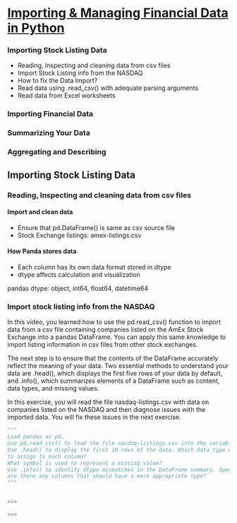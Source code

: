 [Importing & Managing Financial Data in Python](https://www.datacamp.com/courses/importing-managing-financial-data-in-python)
======

### Importing Stock Listing Data
  * Reading, Inspecting and cleaning data from csv files
  * Import Stock Listing info from the NASDAQ
  * How to fix the Data Import?
  * Read data using .read_csv() with adequate parsing arguments
  * Read data from Excel worksheets
  

### Importing Financial Data

### Summarizing Your Data

### Aggregating and Describing

Importing Stock Listing Data
------

### Reading, Inspecting and cleaning data from csv files

#### Import and clean data
  * Ensure that pd.DataFrame() is same as csv source file
  * Stock Exchange listings: amex-listings.csv
  
#### How Panda stores data
  * Each column has its own data format stored in dtype
  * dtype affects calculation and visualization
  
  pandas dtype: object, int64, float64, datetime64
  
### Import stock listing info from the NASDAQ

In this video, you learned how to use the pd.read_csv() function to import data from a csv file 
containing companies listed on the AmEx Stock Exchange into a pandas DataFrame. You can apply this same knowledge 
to import listing information in csv files from other stock exchanges.

The next step is to ensure that the contents of the DataFrame accurately reflect the meaning of your data. 
Two essential methods to understand your data are .head(), which displays the first five rows of your data by default, 
and .info(), which summarizes elements of a DataFrame such as content, data types, and missing values.

In this exercise, you will read the file nasdaq-listings.csv with data on companies listed on the NASDAQ and then diagnose issues 
with the imported data. You will fix these issues in the next exercise.

```python
"""
Load pandas as pd.
Use pd.read_csv() to load the file nasdaq-listings.csv into the variable nasdaq.
Use .head() to display the first 10 rows of the data. Which data type would you expect pandas 
to assign to each column? 
What symbol is used to represent a missing value?
Use .info() to identify dtype mismatches in the DataFrame summary. Specifically, 
are there any columns that should have a more appropriate type?
"""


>>>

>>>
```




